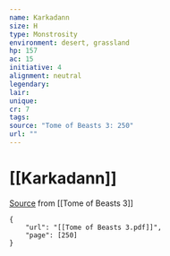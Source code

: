 ```yaml
---
name: Karkadann
size: H
type: Monstrosity
environment: desert, grassland
hp: 157
ac: 15
initiative: 4
alignment: neutral
legendary: 
lair: 
unique: 
cr: 7
tags: 
source: "Tome of Beasts 3: 250"
url: ""
---
```

# [[Karkadann]]

[Source](zotero://open-pdf/library/items/BLGR9HVR?page=250) from [[Tome of Beasts 3]]

```pdf
{
	"url": "[[Tome of Beasts 3.pdf]]",
	"page": [250]
}
```

